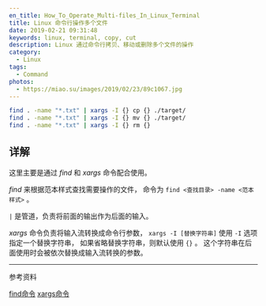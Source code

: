 ```yaml
---
en_title: How_To_Operate_Multi-files_In_Linux_Terminal
title: Linux 命令行操作多个文件
date: 2019-02-21 09:31:48
keywords: linux, terminal, copy, cut
description: Linux 通过命令行拷贝、移动或删除多个文件的操作
category:
  - Linux
tags:
  - Command
photos:
  - https://miao.su/images/2019/02/23/89c1067.jpg
---
```


``` bash
find . -name "*.txt" | xargs -I {} cp {} ./target/
find . -name "*.txt" | xargs -I {} mv {} ./target/
find . -name "*.txt" | xargs -I {} rm {}
```

## 详解

这里主要是通过 *find* 和 *xargs* 命令配合使用。

*find* 来根据范本样式查找需要操作的文件，
命令为 `find <查找目录> -name <范本样式>` 。

`|` 是管道，负责将前面的输出作为后面的输入。

*xargs* 命令负责将输入流转换成命令行参数，
`xargs -I [替换字符串]` 使用 `-I` 选项指定一个替换字符串，
如果省略替换字符串，则默认使用 `{}` 。
这个字符串在后面使用时会被依次替换成输入流转换的参数。

---

参考资料

[find命令](http://man.linuxde.net/find)
[xargs命令](http://man.linuxde.net/xargs)
